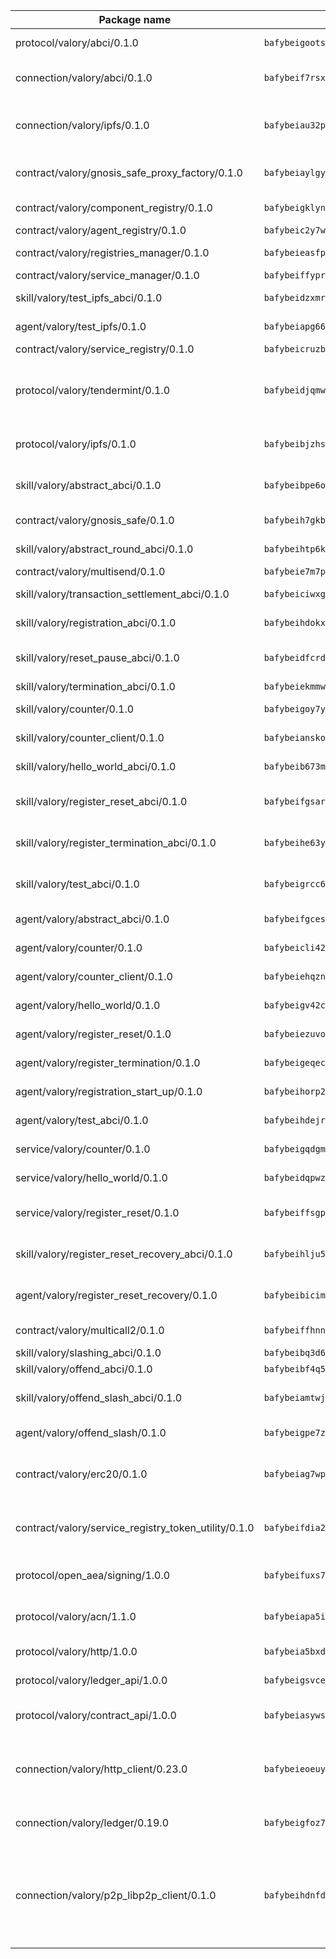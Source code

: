 | Package name                                                  | Package hash                                                  | Description                                                                                                                |
| ------------------------------------------------------------- | ------------------------------------------------------------- | -------------------------------------------------------------------------------------------------------------------------- |
| protocol/valory/abci/0.1.0                                    | `bafybeigootsvqpk6th5xpdtzanxum3earifrrezfyhylfrit7yvqdrtgpe` | A protocol for ABCI requests and responses.                                                                                |
| connection/valory/abci/0.1.0                                  | `bafybeif7rsxcw72mbzwcui3ozfaay5qnqorj5c52zedpqf56zczsxox3xe` | connection to wrap communication with an ABCI server.                                                                      |
| connection/valory/ipfs/0.1.0                                  | `bafybeiau32pzy55ta6ugl2bebevlxudal6pnlfomhplfm5mph6reaw3krq` | A connection responsible for uploading and downloading files from IPFS.                                                    |
| contract/valory/gnosis_safe_proxy_factory/0.1.0               | `bafybeiaylgywx2qtoaddokexql3d4iqfz5l7rlm5q24lzbn36we3ovfjmi` | Gnosis Safe proxy factory (GnosisSafeProxyFactory) contract                                                                |
| contract/valory/component_registry/0.1.0                      | `bafybeigklynwl3mfav5yt5zdkrqe6rukv4ygdhpdusk66ojt4jj7tunxcy` | Component registry contract                                                                                                |
| contract/valory/agent_registry/0.1.0                          | `bafybeic2y7wiyucxcpcp4ddbznmnnxyr3abq252x5fw74gcouksjzkjsje` | Agent registry contract                                                                                                    |
| contract/valory/registries_manager/0.1.0                      | `bafybeieasfphxk4kcysltjjqsro22lyrfd4kne4uzd32ificouso2kzy7y` | Registries Manager contract                                                                                                |
| contract/valory/service_manager/0.1.0                         | `bafybeiffyprzefbno5qpjzbcepbawmz3ghzi4dr7cgwbzehz53hy67vxn4` | Service Manager contract                                                                                                   |
| skill/valory/test_ipfs_abci/0.1.0                             | `bafybeidzxmroxv2ry7d7u6omb4twrwvhjofcjzbs2eg5nzyi55ylzkhk5q` | IPFS e2e testing application.                                                                                              |
| agent/valory/test_ipfs/0.1.0                                  | `bafybeiapg66g2jnzriaw2xw3drheescwv3o4v6y2waurkbxi3rhzxhocgy` | Agent for testing the ABCI connection.                                                                                     |
| contract/valory/service_registry/0.1.0                        | `bafybeicruzb2lpkufsvnyusndsfcoec4eridwdq2alxihujwkwudcmbuf4` | Service Registry contract                                                                                                  |
| protocol/valory/tendermint/0.1.0                              | `bafybeidjqmwvgi4rqgp65tbkhmi45fwn2odr5ecezw6q47hwitsgyw4jpa` | A protocol for communication between two AEAs to share tendermint configuration details.                                   |
| protocol/valory/ipfs/0.1.0                                    | `bafybeibjzhsengtxfofqpxy6syamplevp35obemwfp4c5lhag3v2bvgysa` | A protocol specification for IPFS requests and responses.                                                                  |
| skill/valory/abstract_abci/0.1.0                              | `bafybeibpe6ohnm4ritfnghdtpczdqlrcwufrxr5g75inkkgazeqhonyclu` | The abci skill provides a template of an ABCI application.                                                                 |
| contract/valory/gnosis_safe/0.1.0                             | `bafybeih7gkbdtnhkc3i53mbsj7bcihqa7xau6ewsnew4kkul7phwb4ucjm` | Gnosis Safe (GnosisSafeL2) contract                                                                                        |
| skill/valory/abstract_round_abci/0.1.0                        | `bafybeihtp6k2aayisy4wiut7etcf2sto77sqebxuj4j7p7bjprhc7qt62q` | abstract round-based ABCI application                                                                                      |
| contract/valory/multisend/0.1.0                               | `bafybeie7m7pjbnw7cccpbvmbgkut24dtlt4cgvug3tbac7gej37xvwbv3a` | MultiSend contract                                                                                                         |
| skill/valory/transaction_settlement_abci/0.1.0                | `bafybeiciwxghjmh4jocpspi5kocq6znummy5pcf42rzasqw7sqzqggfcm4` | ABCI application for transaction settlement.                                                                               |
| skill/valory/registration_abci/0.1.0                          | `bafybeihdokxs5a3h42optezfsljd2ye6ipgyt4w65sidtwwq52pvwuvboa` | ABCI application for common apps.                                                                                          |
| skill/valory/reset_pause_abci/0.1.0                           | `bafybeidfcrddspvo5o6ak6xt7lj43f5k6oiyle2vcraps7x4imxhw2gimi` | ABCI application for resetting and pausing app executions.                                                                 |
| skill/valory/termination_abci/0.1.0                           | `bafybeiekmmwo6f4knurd4zhrvuwiyk67l37ovhrhfch2zi73d5dbdol7om` | Termination skill.                                                                                                         |
| skill/valory/counter/0.1.0                                    | `bafybeigoy7ykp2rei6nnenh4aghkbx5xztspb5dfcsoeypljregrwrtpwi` | The ABCI Counter application example.                                                                                      |
| skill/valory/counter_client/0.1.0                             | `bafybeianskoghhdffn4wqquup3rtziefq6jareutugb6a5zkbvuvctgk3i` | A client for the ABCI counter application.                                                                                 |
| skill/valory/hello_world_abci/0.1.0                           | `bafybeib673mzdffwzted5mdgkeik4llx4o4smfugkxwtfw543tcqxfuauy` | Hello World ABCI application.                                                                                              |
| skill/valory/register_reset_abci/0.1.0                        | `bafybeifgsarsiluuw235ewdivlt45ndhziasbebqm6cz7gnyfcvikjnrha` | ABCI application for dummy skill that registers and resets                                                                 |
| skill/valory/register_termination_abci/0.1.0                  | `bafybeihe63yrdvpwndmim7me455ugmizo2qaj7ctlhm4syz7xkmv3rdey4` | ABCI application for dummy skill that registers and resets                                                                 |
| skill/valory/test_abci/0.1.0                                  | `bafybeigrcc64w2e7azy3lrdhwvdlg4mkkettnumq7oxxzcu7cz3aoa7tb4` | ABCI application for testing the ABCI connection.                                                                          |
| agent/valory/abstract_abci/0.1.0                              | `bafybeifgcesvothzojs4rs32v7igmxnxurnbk7a5oo64ltrrvktfxgkmte` | The abstract ABCI AEA - for testing purposes only.                                                                         |
| agent/valory/counter/0.1.0                                    | `bafybeicli42c3ruqqcrypqnkhrae4hwfjvyaz3v3hjwddyesl5yzmsmfvu` | The ABCI Counter example as an AEA                                                                                         |
| agent/valory/counter_client/0.1.0                             | `bafybeiehqzno2htmg37mwcdaifptslsz2zpjwptq33gpdegpuaxknpoxza` | The ABCI Counter example as an AEA                                                                                         |
| agent/valory/hello_world/0.1.0                                | `bafybeigv42cbub472tb3gwh6wgd2yixvur5b66fs5schu6wpzocql75ex4` | Hello World ABCI example.                                                                                                  |
| agent/valory/register_reset/0.1.0                             | `bafybeiezuvo4ax3wml3x7unucdu3a2xntcifpuxceh7rhvrrhgrrvndjyi` | Register reset to replicate Tendermint issue.                                                                              |
| agent/valory/register_termination/0.1.0                       | `bafybeigeqeczthoa6ltcofjzkymk6l4art7wvdonpadl5dadaosjy3awxe` | Register terminate to test the termination feature.                                                                        |
| agent/valory/registration_start_up/0.1.0                      | `bafybeihorp2g3wlzjicu32iaplayzz4lexqvrpzl7t3lvioozpav3u2wky` | Registration start-up ABCI example.                                                                                        |
| agent/valory/test_abci/0.1.0                                  | `bafybeihdejrzoboaf6bfv7ehj2yb7m3isi43e6rj5vc23ajt4wp2yz2kdi` | Agent for testing the ABCI connection.                                                                                     |
| service/valory/counter/0.1.0                                  | `bafybeigqdgmqtxj37ycywyyyebwaqrea6mbgrzribadmwysdvrgucp5ida` | A set of agents incrementing a counter                                                                                     |
| service/valory/hello_world/0.1.0                              | `bafybeidqpwzyu4u3hkmxnpytjzjm2krfey3qwzvcxyqvtgw35topamvoti` | A simple demonstration of a simple ABCI application                                                                        |
| service/valory/register_reset/0.1.0                           | `bafybeiffsgpeoeaceu4to3zhfz57lg4yb3wurcyztqhvve4xojbv4bgsne` | Test and debug tendermint reset mechanism.                                                                                 |
| skill/valory/register_reset_recovery_abci/0.1.0               | `bafybeihlju5bllhn3kclznyolnbidpsdloi5g7rf4u5baturfgdm3qva54` | ABCI application for dummy skill that registers and resets                                                                 |
| agent/valory/register_reset_recovery/0.1.0                    | `bafybeibicimpvgivvles7ivelziba3q3b4rtpthzmirk4kqxrkmrlqq6dm` | Agent to showcase hard reset as a recovery mechanism.                                                                      |
| contract/valory/multicall2/0.1.0                              | `bafybeiffhnnk3ibb3z53jxg4rfwcgjl657f56v3ld4rgafgavxxys3h74y` | The MakerDAO multicall2 contract.                                                                                          |
| skill/valory/slashing_abci/0.1.0                              | `bafybeibq3d6eyu6dsi3aov7vhlkln2ise6mqvxsoo2mi6l65urirz72l4e` | Slashing skill.                                                                                                            |
| skill/valory/offend_abci/0.1.0                                | `bafybeibf4q5kexm72u7hpzcq74ufkexrjlceyfmz6j5kijzwokibd6k67i` | Offend ABCI application.                                                                                                   |
| skill/valory/offend_slash_abci/0.1.0                          | `bafybeiamtwjwftuad5iqlsz7a4nrorsob3ssqaodq7mckjlsrgzm6b6g3i` | ABCI application used in order to test the slashing abci                                                                   |
| agent/valory/offend_slash/0.1.0                               | `bafybeigpe7zoyui4gv54dvyto3r5sv64s3rymytvcwb74dy4w6aay62psa` | Offend and slash to test the slashing feature.                                                                             |
| contract/valory/erc20/0.1.0                                   | `bafybeiag7wpfri44bwrx26374mnxyglmwxod6gu37foqkvloqr7oeldlgu` | The scaffold contract scaffolds a contract to be implemented by the developer.                                             |
| contract/valory/service_registry_token_utility/0.1.0          | `bafybeifdia2y5546tvk6xzxeaqzf2n5n7dutj2hdzbgenxohaqhjtnjqm4` | The scaffold contract scaffolds a contract to be implemented by the developer.                                             |
| protocol/open_aea/signing/1.0.0                               | `bafybeifuxs7gdg2okbn7uofymenjlmnih2wxwkym44lsgwmklgwuckxm2m` | A protocol for communication between skills and decision maker.                                                            |
| protocol/valory/acn/1.1.0                                     | `bafybeiapa5ilsobggnspoqhspftwolrx52udrwmaxdxgrk26heuvl4oooa` | The protocol used for envelope delivery on the ACN.                                                                        |
| protocol/valory/http/1.0.0                                    | `bafybeia5bxdua2i6chw6pg47bvoljzcpuqxzy4rdrorbdmcbnwmnfdobtu` | A protocol for HTTP requests and responses.                                                                                |
| protocol/valory/ledger_api/1.0.0                              | `bafybeigsvceac33asd6ecbqev34meyyjwu3rangenv6xp5rkxyz4krvcby` | A protocol for ledger APIs requests and responses.                                                                         |
| protocol/valory/contract_api/1.0.0                            | `bafybeiasywsvax45qmugus5kxogejj66c5taen27h4voriodz7rgushtqa` | A protocol for contract APIs requests and responses.                                                                       |
| connection/valory/http_client/0.23.0                          | `bafybeieoeuy4brzimtnubmokwirhrx27ezls6cdnl5qik4rkykfle3nn2y` | The HTTP_client connection that wraps a web-based client connecting to a RESTful API specification.                        |
| connection/valory/ledger/0.19.0                               | `bafybeigfoz7d7si7s4jehvloq2zmiiocpbxcaathl3bxkyarxoerxq7g3a` | A connection to interact with any ledger API and contract API.                                                             |
| connection/valory/p2p_libp2p_client/0.1.0                     | `bafybeihdnfdth3qgltefgrem7xyi4b3ejzaz67xglm2hbma2rfvpl2annq` | The libp2p client connection implements a tcp connection to a running libp2p node as a traffic delegate to send/receive envelopes to/from agents in the DHT. |
